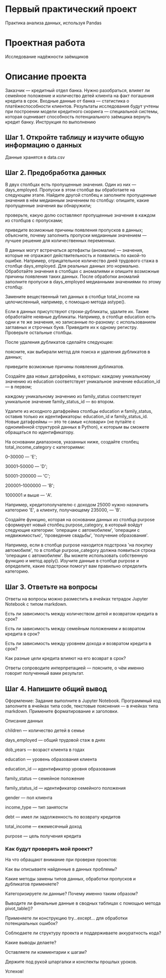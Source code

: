 # Первый практический проект
Практика анализа данных, используя Pandas

# Проектная работа
Исследование надёжности заёмщиков

# Описание проекта
Заказчик — кредитный отдел банка. Нужно разобраться, влияет ли семейное положение и количество детей клиента на факт погашения кредита в срок. Входные данные от банка — статистика о платёжеспособности клиентов.
Результаты исследования будут учтены при построении модели кредитного скоринга — специальной системы, которая оценивает способность потенциального заёмщика вернуть кредит банку.
Инструкция по выполнению

## Шаг 1. Откройте таблицу и изучите общую информацию о данных

Данные хранятся в data.csv

## Шаг 2. Предобработка данных
В двух столбцах есть пропущенные значения. Один из них — days_employed. Пропуски в этом столбце вы обработаете на следующем этапе. Найдите другой столбец и заполните пропущенные значения в нём медианным значением по столбцу:
опишите, какие пропущенные значения вы обнаружили;

проверьте, какую долю составляют пропущенные значения в каждом из столбцов с пропусками;

приведите возможные причины появления пропусков в данных;
объясните, почему заполнить пропуски медианным значением — лучшее решение для количественных переменных.

В данных могут встречаться артефакты (аномалии) — значения, которые не отражают действительность и появились по какой-то ошибке. Например, отрицательное количество дней трудового стажа в столбце days_employed. Для реальных данных это нормально. Обработайте значения в столбцах с аномалиями и опишите возможные причины появления таких данных. После обработки аномалий заполните пропуски в days_employed медианными значениями по этому столбцу.

Замените вещественный тип данных в столбце total_income на целочисленный, например, с помощью метода astype().

Если в данных присутствуют строки-дубликаты, удалите их. Также обработайте неявные дубликаты. Например, в столбце education есть одни и те же значения, но записанные по-разному: с использованием заглавных и строчных букв. Приведите их к одному регистру. Проверьте остальные столбцы.

После удаления дубликатов сделайте следующее:

 поясните, как выбирали метод для поиска и удаления дубликатов в данных;
 
 приведите возможные причины появления дубликатов.
 
 Создайте два новых датафрейма, в которых:
 каждому уникальному значению из education соответствует уникальное значение education_id — в первом;
 
 каждому уникальному значению из family_status соответствует уникальное значение family_status_id — во втором.
 
 Удалите из исходного датафрейма столбцы education и family_status, оставив только их идентификаторы: education_id и family_status_id. Новые датафреймы — это те самые «словари» (не путайте с одноимённой структурой данных в Python), к которым вы сможете обращаться по 
 идентификатору.

На основании диапазонов, указанных ниже, создайте столбец total_income_category с категориями:

0–30000 — 'E';

30001–50000 — 'D';

50001–200000 — 'C';

200001–1000000 — 'B';

1000001 и выше — 'A'.

Например, кредитополучателю с доходом 25000 нужно назначить категорию 'E', а клиенту, получающему 235000, — 'B'.

Создайте функцию, которая на основании данных из столбца purpose сформирует новый столбец purpose_category, в который войдут следующие категории:
'операции с автомобилем',
'операции с недвижимостью',
'проведение свадьбы',
'получение образования'.

Например, если в столбце purpose находится подстрока 'на покупку автомобиля', то в столбце purpose_category должна появиться строка 'операции с автомобилем'.
Вы можете использовать собственную функцию и метод apply(). Изучите данные в столбце purpose и определите, какие подстроки помогут вам правильно определить категорию.

## Шаг 3. Ответьте на вопросы

Ответы на вопросы можно разместить в ячейках тетрадок Jupyter Notebook с типом markdown.

Есть ли зависимость между количеством детей и возвратом кредита в срок?

Есть ли зависимость между семейным положением и возвратом кредита в срок?

Есть ли зависимость между уровнем дохода и возвратом кредита в срок?

Как разные цели кредита влияют на его возврат в срок?

Ответы сопроводите интерпретацией — поясните, о чём именно говорит полученный вами результат.

## Шаг 4. Напишите общий вывод

Оформление: Задание выполните в Jupyter Notebook. Программный код заполните в ячейках типа code, текстовые пояснения — в ячейках типа markdown. Примените форматирование и заголовки.

Описание данных

children — количество детей в семье

days_employed — общий трудовой стаж в днях

dob_years — возраст клиента в годах

education — уровень образования клиента

education_id — идентификатор уровня образования

family_status — семейное положение

family_status_id — идентификатор семейного положения

gender — пол клиента

income_type — тип занятости

debt — имел ли задолженность по возврату кредитов

total_income — ежемесячный доход

purpose — цель получения кредита

### Как будут проверять мой проект?

На что обращают внимание при проверке проектов:

Как вы описываете найденные в данных проблемы?

Какие методы замены типов данных, обработки пропусков и дубликатов применяете?

Категоризируете ли данные? Почему именно таким образом?

Выводите ли финальные данные в сводных таблицах с помощью метода pivot_table()?

Применяете ли конструкцию try...except... для обработки потенциальных ошибок?

Соблюдаете ли структуру проекта и поддерживаете аккуратность кода?

Какие выводы делаете?

Оставляете ли комментарии к шагам?

Держите под рукой шпаргалки и конспекты прошлых уроков.

Успехов!
